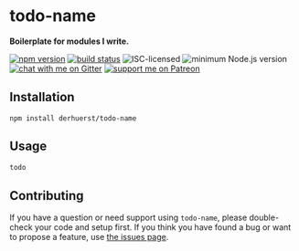 # todo-name

**Boilerplate for modules I write.**

[![npm version](https://img.shields.io/npm/v/todo-name.svg)](https://www.npmjs.com/package/todo-name)
[![build status](https://api.travis-ci.org/derhuerst/todo-name.svg?branch=master)](https://travis-ci.org/derhuerst/todo-name)
![ISC-licensed](https://img.shields.io/github/license/derhuerst/todo-name.svg)
![minimum Node.js version](https://img.shields.io/node/v/todo-name.svg)
[![chat with me on Gitter](https://img.shields.io/badge/chat%20with%20me-on%20gitter-512e92.svg)](https://gitter.im/derhuerst)
[![support me on Patreon](https://img.shields.io/badge/support%20me-on%20patreon-fa7664.svg)](https://patreon.com/derhuerst)


## Installation

```shell
npm install derhuerst/todo-name
```


## Usage

```js
todo
```


## Contributing

If you have a question or need support using `todo-name`, please double-check your code and setup first. If you think you have found a bug or want to propose a feature, use [the issues page](https://github.com/derhuerst/todo-name/issues).
